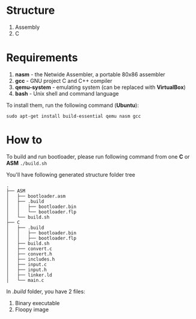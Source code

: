 # Structure
1. Assembly
2. C

# Requirements
1. **nasm** - the Netwide Assembler, a portable 80x86 assembler
2. **gcc** - GNU project C and C++ compiler
3. **qemu-system** - emulating system (can be replaced with **VirtualBox**)
4. **bash** - Unix shell and command language

To install them, run the following command (**Ubuntu**):

`sudo apt-get install build-essential qemu nasm gcc`


# How to
To build and run bootloader, please run following command from one **C** or **ASM**
`./build.sh`

You'll have following generated structure folder tree
```
.
├── ASM
│   ├── bootloader.asm
│   ├── .build
│   │   ├── bootloader.bin
│   │   └── bootloader.flp
│   └── build.sh
├── C
│   ├── .build
│   │   ├── bootloader.bin
│   │   ├── bootloader.flp
│   ├── build.sh
│   ├── convert.c
│   ├── convert.h
│   ├── includes.h
│   ├── input.c
│   ├── input.h
│   ├── linker.ld
│   └── main.c
```

In *.build* folder, you have 2 files:
1. Binary executable
2. Floopy image

